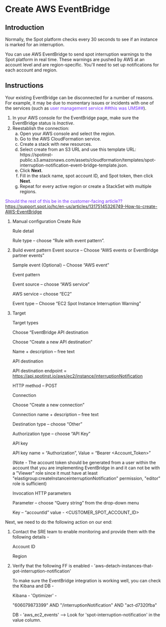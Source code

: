 <meta name="robots" content="noindex">

# Create AWS EventBridge

## Introduction

Normally, the Spot platform checks every 30 seconds to see if an instance is marked for an interruption.

You can use AWS EventBridge to send spot interruption warnings to the Spot platform in real time. These warnings are pushed by AWS at an account level and are region-specific. You'll need to set up notifications for each account and region.

## Instructions

Your existing EventBridge can be disconnected for a number of reasons. For example, it may be due to momentary issues or incidents with one of the services (such as <font color='#7632FE'>user management service ##this was UMS##</font>).

1. In your AWS console for the EventBridge page, make sure the EventBridge status is <i>Inactive</i>.
2. Reestablish the connection:
   <ol style="list-style-type: lower-alpha;">
     <li>Open your AWS console and select the region.</li>
     <li>Go to the AWS CloudFormation service.</li>
     <li>Create a stack with new resources.</li>
     <li>Select create from an S3 URL and use this template URL: https://spotinst-public.s3.amazonaws.com/assets/cloudformation/templates/spot-interruption-notification-event-bridge-template.json.</li>
     <li>Click <b>Next</b>.</li>
     <li>Fill in the stack name, spot account ID, and Spot token, then click <b>Next</b>.</li>
     <li>Repeat for every active region or create a StackSet with multiple regions.</li>
   </ol>

<font color='#7632FE'>Should the rest of this be in the customer-facing article??</font>
https://support.spot.io/hc/en-us/articles/13175145326749-How-to-create-AWS-EventBridge

1. Manual configuration
   Create Rule
   
   Rule detail

   Rule type – choose “Rule with event pattern”.

3. Build event pattern
   Event source – Choose “AWS events or EventBridge partner events”

   Sample event (Optional) – Choose “AWS event”


   Event pattern

   Event source – choose “AWS service”

   AWS service – choose “EC2”

   Event type – Choose “EC2 Spot Instance Interruption Warning”

5. Target

   Target types

   Choose “EventBridge API destination

   Choose “Create a new API destination”

   Name + description – free text



   API destination

   API destination endpoint = https://api.spotinst.io/aws/ec2/instance/interruptionNotification

   HTTP method – POST



   Connection

   Choose “Create a new connection”

   Connection name + description – free text

   Destination type – choose “Other”

   Authorization type – choose “API Key”



   API key

   API key name = “Authorization”, Value = “Bearer <Account_Token>”

   (Note - The account token should be generated from a user within the account that you are implementing EventBridge in and it can not be with a "Viewer" role since it must have at least "elastigroup:createInstanceinterruptionNotification" permission, "editor" role is sufficient)

   Invocation HTTP parameters

   Parameter – choose “Query string” from the drop-down menu

   Key – “accountId” value - <CUSTOMER_SPOT_ACCOUNT_ID>


Next, we need to do the following action on our end:

1. Contact the SRE team to enable monitoring and provide them with the following details - 
   
   Account ID

   Region

2. Verify that the following FF is enabled -
   'aws-detach-instances-that-got-interruption-notification'

   To make sure the EventBridge integration is working well, you can check the Kibana and DB -

   Kibana - 'Optimizer' -

   "606079873399" AND "/interruptionNotification" AND "act-d7320fba"

   DB -  'aws_ec2_events' --> Look for 'spot-interruption-notification' in the value column.

</font>
